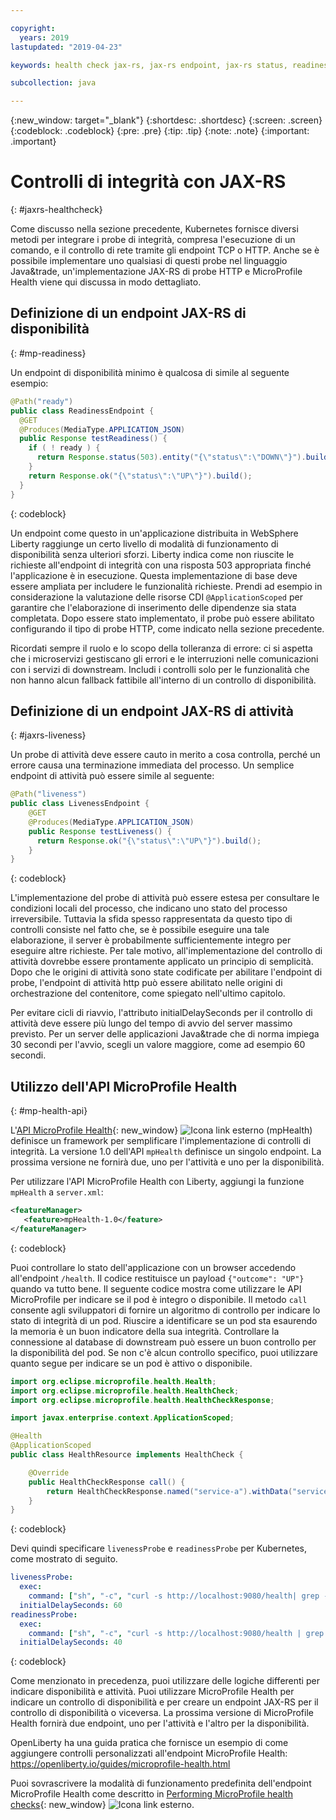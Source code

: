 ```yaml
---

copyright:
  years: 2019
lastupdated: "2019-04-23"

keywords: health check jax-rs, jax-rs endpoint, jax-rs status, readiness jax-rs, liveness jax-rs, microprofile health

subcollection: java

---
```


{:new_window: target="_blank"}
{:shortdesc: .shortdesc}
{:screen: .screen}
{:codeblock: .codeblock}
{:pre: .pre}
{:tip: .tip}
{:note: .note}
{:important: .important}

# Controlli di integrità con JAX-RS
{: #jaxrs-healthcheck}

Come discusso nella sezione precedente, Kubernetes fornisce diversi metodi per integrare i probe di integrità, compresa l'esecuzione di un comando, e il controllo di rete tramite gli endpoint TCP o HTTP. Anche se è possibile implementare uno qualsiasi di questi probe nel linguaggio Java&trade, un'implementazione JAX-RS di probe HTTP e MicroProfile Health viene qui discussa in modo dettagliato.

## Definizione di un endpoint JAX-RS di disponibilità
{: #mp-readiness}

Un endpoint di disponibilità minimo è qualcosa di simile al seguente esempio:

```java
@Path("ready")
public class ReadinessEndpoint {
  @GET
  @Produces(MediaType.APPLICATION_JSON)
  public Response testReadiness() {
    if ( ! ready ) {
      return Response.status(503).entity("{\"status\":\"DOWN\"}").build();
    }
    return Response.ok("{\"status\":\"UP\"}").build();
  }
}
```
{: codeblock}

Un endpoint come questo in un'applicazione distribuita in WebSphere Liberty raggiunge un certo livello di modalità di funzionamento di disponibilità senza ulteriori sforzi. Liberty indica come non riuscite le richieste all'endpoint di integrità con una risposta 503 appropriata finché l'applicazione è in esecuzione. Questa implementazione di base deve essere ampliata per includere le funzionalità richieste. Prendi ad esempio in considerazione la valutazione delle risorse CDI `@ApplicationScoped` per garantire che l'elaborazione di inserimento delle dipendenze sia stata completata. Dopo essere stato implementato, il probe può essere abilitato configurando il tipo di probe HTTP, come indicato nella sezione precedente.

Ricordati sempre il ruolo e lo scopo della tolleranza di errore: ci si aspetta che i microservizi gestiscano gli errori e le interruzioni nelle comunicazioni con i servizi di downstream. Includi i controlli solo per le funzionalità che non hanno alcun fallback fattibile all'interno di un controllo di disponibilità.

## Definizione di un endpoint JAX-RS di attività
{: #jaxrs-liveness}

Un probe di attività deve essere cauto in merito a cosa controlla, perché un errore causa una terminazione immediata del processo. Un semplice endpoint di attività può essere simile al seguente:

```java
@Path("liveness")
public class LivenessEndpoint {
    @GET
    @Produces(MediaType.APPLICATION_JSON)
    public Response testLiveness() {
      return Response.ok("{\"status\":\"UP\"}").build();
    }
}
```
{: codeblock}

L'implementazione del probe di attività può essere estesa per consultare le condizioni locali del processo, che indicano uno stato del processo irreversibile. Tuttavia la sfida spesso rappresentata da questo tipo di controlli consiste nel fatto che, se è possibile eseguire una tale elaborazione, il server è probabilmente sufficientemente integro per eseguire altre richieste. Per tale motivo, all'implementazione del controllo di attività dovrebbe essere prontamente applicato un principio di semplicità. Dopo che le origini di attività sono state codificate per abilitare l'endpoint di probe, l'endpoint di attività http può essere abilitato nelle origini di orchestrazione del contenitore, come spiegato nell'ultimo capitolo.

Per evitare cicli di riavvio, l'attributo initialDelaySeconds per il controllo di attività deve essere più lungo del tempo di avvio del server massimo previsto. Per un server delle applicazioni Java&trade che di norma impiega 30 secondi per l'avvio, scegli un valore maggiore, come ad esempio 60 secondi.

## Utilizzo dell'API MicroProfile Health
{: #mp-health-api}

L'[API MicroProfile Health](https://www.ibm.com/support/knowledgecenter/en/SSEQTP_liberty/com.ibm.websphere.wlp.doc/ae/twlp_microprofile_healthcheck.html){: new_window} ![Icona link esterno](../icons/launch-glyph.svg "Icona link esterno") (mpHealth) definisce un framework per semplificare l'implementazione di controlli di integrità. La versione 1.0 dell'API `mpHealth` definisce un singolo endpoint. La prossima versione ne fornirà due, uno per l'attività e uno per la disponibilità.

Per utilizzare l'API MicroProfile Health con Liberty, aggiungi la funzione `mpHealth` a `server.xml`:

```xml
<featureManager>
   <feature>mpHealth-1.0</feature>
</featureManager>
```
{: codeblock}

Puoi controllare lo stato dell'applicazione con un browser accedendo all'endpoint `/health`. Il codice restituisce un payload `{"outcome": "UP"}` quando va tutto bene. Il seguente codice mostra come utilizzare le API MicroProfile per indicare se il pod è integro o disponibile. Il metodo `call` consente agli sviluppatori di fornire un algoritmo di controllo per indicare lo stato di integrità di un pod. Riuscire a identificare se un pod sta esaurendo la memoria è un buon indicatore della sua integrità. Controllare la connessione al database di downstream può essere un buon controllo per la disponibilità del pod. Se non c'è alcun controllo specifico, puoi utilizzare quanto segue per indicare se un pod è attivo o disponibile.

```java
import org.eclipse.microprofile.health.Health;
import org.eclipse.microprofile.health.HealthCheck;
import org.eclipse.microprofile.health.HealthCheckResponse;

import javax.enterprise.context.ApplicationScoped;

@Health
@ApplicationScoped
public class HealthResource implements HealthCheck {

    @Override
    public HealthCheckResponse call() {
        return HealthCheckResponse.named("service-a").withData("service-a", "ok").up().build();
    }
}
```
{: codeblock}

Devi quindi specificare `livenessProbe` e `readinessProbe` per Kubernetes, come mostrato di seguito.
```yaml
livenessProbe:
  exec:
    command: ["sh", "-c", "curl -s http://localhost:9080/health| grep -q service-a"]
  initialDelaySeconds: 60
readinessProbe:
  exec:
    command: ["sh", "-c", "curl -s http://localhost:9080/health | grep -q service-a"]
  initialDelaySeconds: 40
```
{: codeblock}

Come menzionato in precedenza, puoi utilizzare delle logiche differenti per indicare disponibilità e attività. Puoi utilizzare MicroProfile Health per indicare un controllo di disponibilità e per creare un endpoint JAX-RS per il controllo di disponibilità o viceversa. La prossima versione di MicroProfile Health fornirà due endpoint, uno per l'attività e l'altro per la disponibilità.

OpenLiberty ha una guida pratica che fornisce un esempio di come aggiungere controlli personalizzati all'endpoint MicroProfile Health: https://openliberty.io/guides/microprofile-health.html

Puoi sovrascrivere la modalità di funzionamento predefinita dell'endpoint MicroProfile Health come descritto in [Performing MicroProfile health checks](https://www.ibm.com/support/knowledgecenter/en/SSEQTP_liberty/com.ibm.websphere.wlp.doc/ae/twlp_microprofile_healthcheck.html){: new_window} ![Icona link esterno](../icons/launch-glyph.svg "Icona link esterno").
